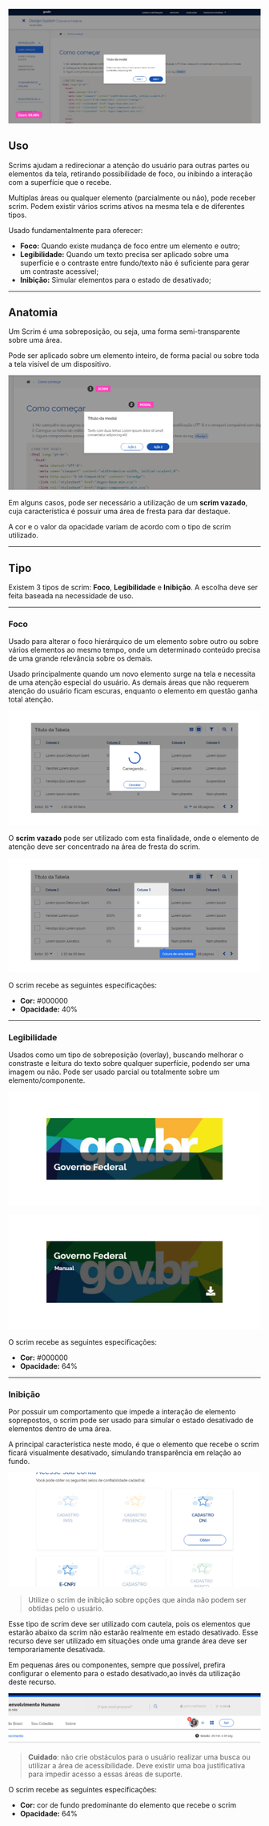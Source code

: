 ![Exemplo de Scrim](imagens/scrim_zoom.png)

## Uso

Scrims ajudam a redirecionar a atenção do usuário para outras partes ou elementos da tela, retirando possibilidade de foco, ou inibindo a interação com a superfície que o recebe.

Multiplas áreas ou qualquer elemento (parcialmente ou não), pode receber scrim.
Podem existir vários scrims ativos na mesma tela e de diferentes tipos.

Usado fundamentalmente para oferecer:

- **Foco:** Quando existe mudança de foco entre um elemento e outro;
- **Legibilidade:** Quando um texto precisa ser aplicado sobre uma superfície e o contraste entre fundo/texto não é suficiente para gerar um contraste acessível;
- **Inibição:** Simular elementos para o estado de desativado;

---

## Anatomia

Um Scrim é uma sobreposição, ou seja, uma forma semi-transparente sobre uma área.

Pode ser aplicado sobre um elemento inteiro, de forma pacial ou sobre toda a tela visível de um dispositivo.

![Anatomia](imagens/scrim.png)

Em alguns casos, pode ser necessário a utilização de um **scrim vazado**, cuja característica é possuir uma área de fresta para dar destaque.

A cor e o valor da opacidade variam de acordo com o tipo de scrim utilizado.

---

## Tipo

Existem 3 tipos de scrim: **Foco**, **Legibilidade** e **Inibição**.
A escolha deve ser feita baseada na necessidade de uso.

---

### Foco

Usado para alterar o foco hierárquico de um elemento sobre outro ou sobre vários elementos ao mesmo tempo, onde um determinado conteúdo precisa de uma grande relevância sobre os demais.

Usado principalmente quando um novo elemento surge na tela e necessita de uma atenção especial do usuário. As demais áreas que não requerem atenção do usuário ficam escuras, enquanto o elemento em questão ganha total atenção.

![Scrim de Foco](imagens/foco.png)

O **scrim vazado** pode ser utilizado com esta finalidade, onde o elemento de atenção deve ser concentrado na área de fresta do scrim.

![Scrim Inverso de Foco ](imagens/inverso_foco.png)

O scrim recebe as seguintes especificações:

- **Cor:** #000000
- **Opacidade:** 40%

---

### Legibilidade

Usados como um tipo de sobreposição (overlay), buscando melhorar o constraste e leitura do texto sobre qualquer superfície, podendo ser uma imagem ou não. Pode ser usado parcial ou totalmente sobre um elemento/componente.

![Scrim Legibilidade Parcial](imagens/legibilidade_parcial.png)

![Scrim Legibilidade TOtal](imagens/legibilidade_total.png)

O scrim recebe as seguintes especificações:

- **Cor:** #000000
- **Opacidade:** 64%

---

### Inibição

Por possuir um comportamento que impede a interação de elemento soprepostos, o scrim pode ser usado para simular o estado desativado de elementos dentro de uma área.

A principal característica neste modo, é que o elemento que recebe o scrim ficará visualmente desativado, simulando transparência em relação ao fundo.

![Scrim Inibição](imagens/inibicao_01.png)

> Utilize o scrim de inibição sobre opções que ainda não podem ser obtidas pelo o usuário.

Esse tipo de scrim deve ser utilizado com cautela, pois os elementos que estarão abaixo da scrim não estarão realmente em estado desativado. Esse recurso deve ser utilizado em situações onde uma grande área deve ser temporariamente desativada.

Em pequenas áres ou componentes, sempre que possível, prefira configurar o elemento para o estado desativado,ao invés da utilização deste recurso.

![Scrim Inibição](imagens/inibicao_02.png)

> **Cuidado**: não crie obstáculos para o usuário realizar uma busca ou utilizar a área de acessibilidade. Deve existir uma boa justificativa para impedir acesso a essas áreas de suporte.

O scrim recebe as seguintes especificações:

- **Cor:** cor de fundo predominante do elemento que recebe o scrim
- **Opacidade:** 64%
